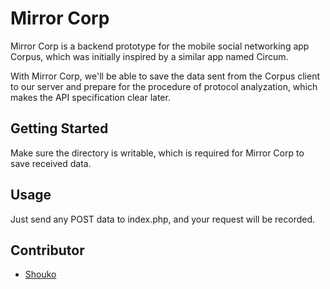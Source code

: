 Mirror Corp
===========

Mirror Corp is a backend prototype for the mobile social networking app Corpus, which was initially inspired by a similar app named Circum.

With Mirror Corp, we'll be able to save the data sent from the Corpus client to our server and prepare for the procedure of protocol analyzation, which makes the API specification clear later.

## Getting Started

Make sure the directory is writable, which is required for Mirror Corp to save received data.

## Usage

Just send any POST data to index.php, and your request will be recorded.

## Contributor

- [Shouko](https://github.com/Shouko)
